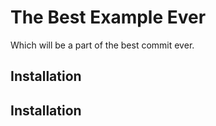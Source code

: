 # The Best Example Ever
Which will be a part of the best commit ever.
## Installation

## Installation
